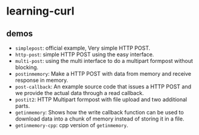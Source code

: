# learning-curl

## demos
* `simplepost`: official example, Very simple HTTP POST.
* `http-post`: simple HTTP POST using the easy interface.
* `multi-post`: using the multi interface to do a multipart formpost without blocking.
* `postinmemory`: Make a HTTP POST with data from memory and receive response in memory.
* `post-callback`: An example source code that issues a HTTP POST and we provide the actual data through a read callback.
* `postit2`: HTTP Multipart formpost with file upload and two additional parts.
* `getinmemory`: Shows how the write callback function can be used to download data into a chunk of memory instead of storing it in a file.
* `getinmemory-cpp`: cpp version of `getinmemory`.
